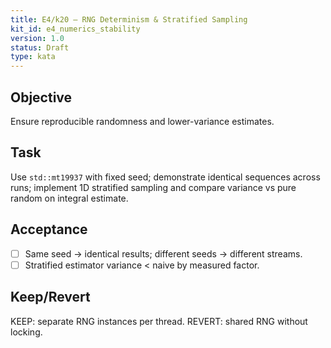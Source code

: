 ```yaml
---
title: E4/k20 — RNG Determinism & Stratified Sampling
kit_id: e4_numerics_stability
version: 1.0
status: Draft
type: kata
---
```

## Objective
Ensure reproducible randomness and lower-variance estimates.
## Task
Use `std::mt19937` with fixed seed; demonstrate identical sequences across runs; implement 1D stratified sampling and compare variance vs pure random on integral estimate.
## Acceptance
- [ ] Same seed → identical results; different seeds → different streams.
- [ ] Stratified estimator variance < naive by measured factor.
## Keep/Revert
KEEP: separate RNG instances per thread. REVERT: shared RNG without locking.